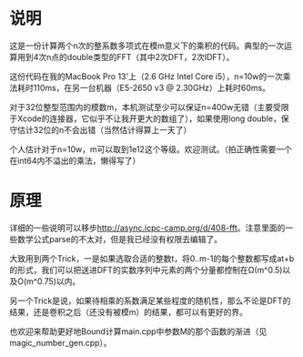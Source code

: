 说明
====

这是一份计算两个n次的整系数多项式在模m意义下的乘积的代码。典型的一次运算用到4次n点的double类型的FFT（其中2次DFT，2次IDFT）。

这份代码在我的MacBook Pro 13'上（2.6 GHz Intel Core i5），n=10w的一次乘法耗时110ms，在另一台机器（E5-2650 v3 @ 2.30GHz）上耗时60ms。

对于32位整型范围内的模数m，本机测试至少可以保证n=400w无错（主要受限于Xcode的连接器，它似乎不让我开更大的数组了），如果使用long double，保守估计32位的n不会出错（当然估计得算上一天了）

个人估计对于n=10w，m可以取到1e12这个等级。欢迎测试。（拍正确性需要一个在int64内不溢出的乘法，懒得写了）

原理
====

详细的一些说明可以移步<http://async.icpc-camp.org/d/408-fft>。注意里面的一些数学公式parse的不太对，但是我已经没有权限去编辑了。

大致用到两个Trick，一是如果选取合适的整数t，将0..m-1的每个整数都写成at+b的形式，我们可以把送进DFT的实数序列中元素的两个分量都控制在Ω(m^0.5)以及O(m^0.75)以内。

另一个Trick是说，如果待相乘的系数满足某些程度的随机性，那么不论是DFT的结果，还是卷积之后（还没有被模m）的结果，都可以有更好的界。

也欢迎来帮助更好地Bound计算main.cpp中参数M的那个函数的渐进（见magic_number_gen.cpp）。
